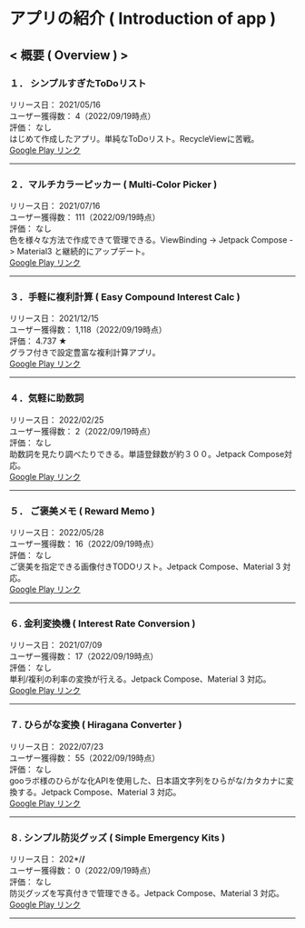 # アプリの紹介 ( Introduction of app )

## < 概要 ( Overview ) >

### １． シンプルすぎたToDoリスト
リリース日： 2021/05/16  
ユーザー獲得数： 4（2022/09/19時点）  
評価： なし  
はじめて作成したアプリ。単純なToDoリスト。RecycleViewに苦戦。  
[Google Play リンク](https://play.google.com/store/apps/details?id=kosenda.simple_todo_list)  
***

### ２．マルチカラーピッカー ( Multi-Color Picker )
リリース日： 2021/07/16  
ユーザー獲得数： 111（2022/09/19時点）  
評価： なし  
色を様々な方法で作成できて管理できる。ViewBinding -> Jetpack Compose -> Material3 と継続的にアップデート。  
[Google Play リンク](https://play.google.com/store/apps/details?id=kosenda.makecolor)  
***

### ３．手軽に複利計算 ( Easy Compound Interest Calc )
リリース日： 2021/12/15  
ユーザー獲得数： 1,118（2022/09/19時点）  
評価： 4.737 ★  
グラフ付きで設定豊富な複利計算アプリ。  
[Google Play リンク](https://play.google.com/store/apps/details?id=ksnd.simplecompoundinterestcalculation)  
***

### ４．気軽に助数詞
リリース日： 2022/02/25  
ユーザー獲得数： 2（2022/09/19時点）  
評価： なし  
助数詞を見たり調べたりできる。単語登録数が約３００。Jetpack Compose対応。  
[Google Play リンク](https://play.google.com/store/apps/details?id=ksnd.countersuffixes)  
***

### ５． ご褒美メモ ( Reward Memo )
リリース日： 2022/05/28  
ユーザー獲得数： 16（2022/09/19時点）  
評価： なし  
ご褒美を指定できる画像付きTODOリスト。Jetpack Compose、Material 3 対応。  
[Google Play リンク](https://play.google.com/store/apps/details?id=ksnd.rewardmemo)  
***

### ６. 金利変換機 ( Interest Rate Conversion )
リリース日： 2021/07/09  
ユーザー獲得数： 17（2022/09/19時点）  
評価： なし  
単利/複利の利率の変換が行える。Jetpack Compose、Material 3 対応。  
[Google Play リンク](https://play.google.com/store/apps/details?id=ksnd.interestrateconversion)  
***

### ７. ひらがな変換 ( Hiragana Converter )
リリース日： 2022/07/23  
ユーザー獲得数： 55（2022/09/19時点）  
評価： なし  
gooラボ様のひらがな化APIを使用した、日本語文字列をひらがな/カタカナに変換する。Jetpack Compose、Material 3 対応。  
[Google Play リンク](https://play.google.com/store/apps/details?id=ksnd.hiraganaconverter)  
***

### ８. シンプル防災グッズ ( Simple Emergency Kits )
リリース日： 202*/**/**  
ユーザー獲得数： 0（2022/09/19時点）  
評価： なし  
防災グッズを写真付きで管理できる。Jetpack Compose、Material 3 対応。  
[Google Play リンク](https://play.google.com/store/apps/details?id=ksnd.simple_emergency_kits)  
***

